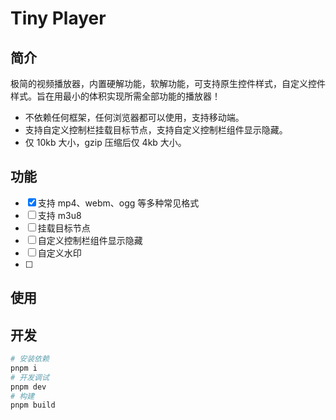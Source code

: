 # Tiny Player

## 简介

极简的视频播放器，内置硬解功能，软解功能，可支持原生控件样式，自定义控件样式。旨在用最小的体积实现所需全部功能的播放器！

- 不依赖任何框架，任何浏览器都可以使用，支持移动端。
- 支持自定义控制栏挂载目标节点，支持自定义控制栏组件显示隐藏。
- 仅 10kb 大小，gzip 压缩后仅 4kb 大小。

## 功能

- [x] 支持 mp4、webm、ogg 等多种常见格式
- [ ] 支持 m3u8
- [ ] 挂载目标节点
- [ ] 自定义控制栏组件显示隐藏
- [ ] 自定义水印
- [ ]  

## 使用

## 开发

```sh
# 安装依赖
pnpm i
# 开发调试
pnpm dev
# 构建
pnpm build
```
